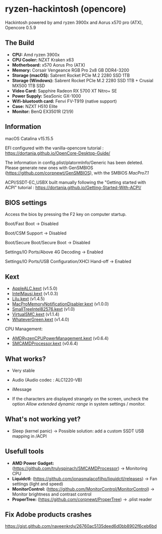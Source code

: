 # ryzen-hackintosh (opencore)
Hackintosh powered by amd ryzen 3900x and Aorus x570 pro (ATX), Opencore 0.5.9

## The Build

* **CPU:** Amd ryzen 3900x
* **CPU Cooler:** NZXT Kraken x63
* **Motherboard:** x570 Aorus Pro (ATX)
* **Memory:** Corsair Vengeance RGB Pro 2x8 GB DDR4-3200
* **Storage (macOS):** Sabrent Rocket PCIe M.2 2280 SSD 1TB
* **Storage (Windows):** Sabrent Rocket PCIe M.2 2280 SSD 1TB + Crusial MX500 1TB SSD
* **Video Card:** Sapphire Radeon RX 5700 XT Nitro+ SE
* **Power Supply:** SeaSonic GX-1000
* **Wifi-bluetooth card:** Fenvi FV-T919 (native support)
* **Case:** NZXT H510 Elite
* **Monitor:** BenQ EX3501R (21/9)

## Information

macOS Catalina v15.15.5

EFI configured with the vanilla-opencore tutorial : https://dortania.github.io/OpenCore-Desktop-Guide/

The information in config.plist/platormInfo/Generic has been deleted. Please generate new ones with GenSMBIOS (https://github.com/corpnewt/GenSMBIOS), with the SMBIOS *MacPro7.1*

ACPI/SSDT-EC_USBX built manually following the "Getting started with ACPI" tutorial : https://dortania.github.io/Getting-Started-With-ACPI/

## BIOS settings

Access the bios by pressing the F2 key on computer startup.

Boot/Fast Boot -> Disabled

Boot/CSM Support -> Disabled

Boot/Secure Boot/Secure Boot -> Disabled

Settings/IO Ports/Above 4G Decoding -> Enabled

Settings/IO Ports/USB Configuration/XHCI Hand-off -> Enabled

## Kext

* [AppleALC.kext](https://github.com/acidanthera/AppleALC/releases) (v1.5.0)
* [IntelMausi.kext](https://github.com/acidanthera/IntelMausi/releases) (v1.0.3)
* [Lilu.kext](https://github.com/acidanthera/Lilu/releases) (v1.4.5)
* [MacProMemoryNotificationDisabler.kext](https://github.com/IOIIIO/MacProMemoryNotificationDisabler/releases) (v1.0.0)
* [SmallTreeIntel82576.kext](https://github.com/khronokernel/SmallTree-I211-AT-patch/releases) (v1.0)
* [VirtualSMC.kext](https://github.com/acidanthera/VirtualSMC/releases) (v1.1.4)
* [WhateverGreen.kext](https://github.com/acidanthera/WhateverGreen/releases) (v1.4.0)

CPU Management:

* [AMDRyzenCPUPowerManagement.kext](https://github.com/trulyspinach/SMCAMDProcessor/releases) (v0.6.4)
* [SMCAMDProcessor.kext](https://github.com/trulyspinach/SMCAMDProcessor/releases) (v0.6.4)

## What works?

* Very stable
* Audio (Audio codec : ALC1220-VB)
* iMessage

* If the characters are displayed strangely on the screen, uncheck the option *Allow extended dynamic range* in system settings / monitor.

## What's not working yet?

* Sleep (kernel panic) -> Possible solution: add a custom SSDT USB mapping in /ACPI

## Usefull tools

* **AMD Power Gadget:** (https://github.com/trulyspinach/SMCAMDProcessor) -> Monitoring CPU
* **Liquidctl:** (https://github.com/jonasmalacofilho/liquidctl/releases) -> Fan settings (light and speed)
* **MonitorControl:** (https://github.com/MonitorControl/MonitorControl) -> Monitor brightness and contrast control
* **ProperTree:** (https://github.com/corpnewt/ProperTree) -> .plist reader

## Fix Adobe products crashes

https://gist.github.com/naveenkrdy/26760ac5135deed6d0bb8902f6ceb6bd
